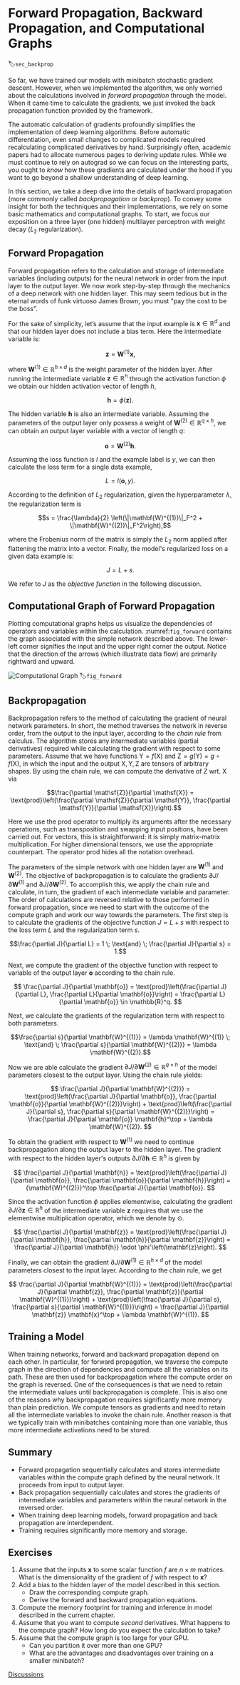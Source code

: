 # Forward Propagation, Backward Propagation, and Computational Graphs
:label:`sec_backprop`

So far, we have trained our models
with minibatch stochastic gradient descent.
However, when we implemented the algorithm,
we only worried about the calculations involved
in *forward propagation* through the model.
When it came time to calculate the gradients,
we just invoked the back propagation function provided by the framework.

The automatic calculation of gradients profoundly simplifies
the implementation of deep learning algorithms.
Before automatic differentiation,
even small changes to complicated models required
recalculating complicated derivatives by hand.
Surprisingly often, academic papers had to allocate
numerous pages to deriving update rules.
While we must continue to rely on autograd
so we can focus on the interesting parts,
you ought to *know* how these gradients
are calculated under the hood
if you want to go beyond a shallow
understanding of deep learning.

In this section, we take a deep dive
into the details of backward propagation
(more commonly called *backpropagation* or *backprop*).
To convey some insight for both the
techniques and their implementations,
we rely on some basic mathematics and computational graphs.
To start, we focus our exposition on
a three layer (one hidden) multilayer perceptron
with weight decay ($L_2$ regularization).


## Forward Propagation

Forward propagation refers to the calculation and storage
of intermediate variables (including outputs)
for the neural network in order
from the input layer to the output layer.
We now work step-by-step through the mechanics
of a deep network with one hidden layer.
This may seem tedious but in the eternal words
of funk virtuoso James Brown,
you must "pay the cost to be the boss".


For the sake of simplicity, let’s assume
that the input example is $\mathbf{x}\in \mathbb{R}^d$
and that our hidden layer does not include a bias term.
Here the intermediate variable is:

$$\mathbf{z}= \mathbf{W}^{(1)} \mathbf{x},$$

where $\mathbf{W}^{(1)} \in \mathbb{R}^{h \times d}$
is the weight parameter of the hidden layer.
After running the intermediate variable
$\mathbf{z}\in \mathbb{R}^h$ through the
activation function $\phi$
we obtain our hidden activation vector of length $h$,

$$\mathbf{h}= \phi (\mathbf{z}).$$

The hidden variable $\mathbf{h}$
is also an intermediate variable.
Assuming the parameters of the output layer
only possess a weight of
$\mathbf{W}^{(2)} \in \mathbb{R}^{q \times h}$,
we can obtain an output layer variable
with a vector of length $q$:

$$\mathbf{o}= \mathbf{W}^{(2)} \mathbf{h}.$$

Assuming the loss function is $l$
and the example label is $y$,
we can then calculate the loss term
for a single data example,

$$L = l(\mathbf{o}, y).$$

According to the definition of $L_2$ regularization,
given the hyperparameter $\lambda$,
the regularization term is

$$s = \frac{\lambda}{2} \left(\|\mathbf{W}^{(1)}\|_F^2 + \|\mathbf{W}^{(2)}\|_F^2\right),$$

where the Frobenius norm of the matrix
is simply the $L_2$ norm applied
after flattening the matrix into a vector.
Finally, the model's regularized loss
on a given data example is:

$$J = L + s.$$

We refer to $J$ as the *objective function*
in the following discussion.


## Computational Graph of Forward Propagation

Plotting computational graphs helps us visualize
the dependencies of operators
and variables within the calculation.
:numref:`fig_forward` contains the graph associated
with the simple network described above.
The lower-left corner signifies the input
and the upper right corner the output.
Notice that the direction of the arrows
(which illustrate data flow)
are primarily rightward and upward.

![Computational Graph](../img/forward.svg)
:label:`fig_forward`


## Backpropagation

Backpropagation refers to the method of calculating
the gradient of neural network parameters.
In short, the method traverses the network in reverse order,
from the output to the input layer,
according to the *chain rule* from calculus.
The algorithm stores any intermediate variables
(partial derivatives)
required while calculating the gradient
with respect to some parameters.
Assume that we have functions
$\mathsf{Y}=f(\mathsf{X})$
and $\mathsf{Z}=g(\mathsf{Y}) = g \circ f(\mathsf{X})$,
in which the input and the output
$\mathsf{X}, \mathsf{Y}, \mathsf{Z}$
are tensors of arbitrary shapes.
By using the chain rule,
we can compute the derivative
of $\mathsf{Z}$ wrt. $\mathsf{X}$ via

$$\frac{\partial \mathsf{Z}}{\partial \mathsf{X}} = \text{prod}\left(\frac{\partial \mathsf{Z}}{\partial \mathsf{Y}}, \frac{\partial \mathsf{Y}}{\partial \mathsf{X}}\right).$$

Here we use the $\text{prod}$ operator
to multiply its arguments
after the necessary operations,
such as transposition and swapping input positions,
have been carried out.
For vectors, this is straightforward:
it is simply matrix-matrix multiplication.
For higher dimensional tensors,
we use the appropriate counterpart.
The operator $\text{prod}$ hides all the notation overhead.

The parameters of the simple network with one hidden layer
are $\mathbf{W}^{(1)}$ and $\mathbf{W}^{(2)}$.
The objective of backpropagation is to
calculate the gradients $\partial J/\partial \mathbf{W}^{(1)}$
and $\partial J/\partial \mathbf{W}^{(2)}$.
To accomplish this, we apply the chain rule
and calculate, in turn, the gradient of
each intermediate variable and parameter.
The order of calculations are reversed
relative to those performed in forward propagation,
since we need to start with the outcome of the compute graph
and work our way towards the parameters.
The first step is to calculate the gradients
of the objective function $J=L+s$
with respect to the loss term $L$
and the regularization term $s$.

$$\frac{\partial J}{\partial L} = 1 \; \text{and} \; \frac{\partial J}{\partial s} = 1.$$

Next, we compute the gradient of the objective function
with respect to variable of the output layer $\mathbf{o}$
according to the chain rule.

$$
\frac{\partial J}{\partial \mathbf{o}}
= \text{prod}\left(\frac{\partial J}{\partial L}, \frac{\partial L}{\partial \mathbf{o}}\right)
= \frac{\partial L}{\partial \mathbf{o}}
\in \mathbb{R}^q.
$$

Next, we calculate the gradients
of the regularization term
with respect to both parameters.

$$\frac{\partial s}{\partial \mathbf{W}^{(1)}} = \lambda \mathbf{W}^{(1)}
\; \text{and} \;
\frac{\partial s}{\partial \mathbf{W}^{(2)}} = \lambda \mathbf{W}^{(2)}.$$

Now we are able calculate the gradient
$\partial J/\partial \mathbf{W}^{(2)} \in \mathbb{R}^{q \times h}$
of the model parameters closest to the output layer.
Using the chain rule yields:

$$
\frac{\partial J}{\partial \mathbf{W}^{(2)}}
= \text{prod}\left(\frac{\partial J}{\partial \mathbf{o}}, \frac{\partial \mathbf{o}}{\partial \mathbf{W}^{(2)}}\right) + \text{prod}\left(\frac{\partial J}{\partial s}, \frac{\partial s}{\partial \mathbf{W}^{(2)}}\right)
= \frac{\partial J}{\partial \mathbf{o}} \mathbf{h}^\top + \lambda \mathbf{W}^{(2)}.
$$

To obtain the gradient with respect to $\mathbf{W}^{(1)}$
we need to continue backpropagation
along the output layer to the hidden layer.
The gradient with respect to the hidden layer's outputs
$\partial J/\partial \mathbf{h} \in \mathbb{R}^h$ is given by


$$
\frac{\partial J}{\partial \mathbf{h}}
= \text{prod}\left(\frac{\partial J}{\partial \mathbf{o}}, \frac{\partial \mathbf{o}}{\partial \mathbf{h}}\right)
= {\mathbf{W}^{(2)}}^\top \frac{\partial J}{\partial \mathbf{o}}.
$$

Since the activation function $\phi$ applies elementwise,
calculating the gradient $\partial J/\partial \mathbf{z} \in \mathbb{R}^h$
of the intermediate variable $\mathbf{z}$
requires that we use the elementwise multiplication operator,
which we denote by $\odot$.

$$
\frac{\partial J}{\partial \mathbf{z}}
= \text{prod}\left(\frac{\partial J}{\partial \mathbf{h}}, \frac{\partial \mathbf{h}}{\partial \mathbf{z}}\right)
= \frac{\partial J}{\partial \mathbf{h}} \odot \phi'\left(\mathbf{z}\right).
$$

Finally, we can obtain the gradient
$\partial J/\partial \mathbf{W}^{(1)} \in \mathbb{R}^{h \times d}$
of the model parameters closest to the input layer.
According to the chain rule, we get

$$
\frac{\partial J}{\partial \mathbf{W}^{(1)}}
= \text{prod}\left(\frac{\partial J}{\partial \mathbf{z}}, \frac{\partial \mathbf{z}}{\partial \mathbf{W}^{(1)}}\right) + \text{prod}\left(\frac{\partial J}{\partial s}, \frac{\partial s}{\partial \mathbf{W}^{(1)}}\right)
= \frac{\partial J}{\partial \mathbf{z}} \mathbf{x}^\top + \lambda \mathbf{W}^{(1)}.
$$

## Training a Model

When training networks,
forward and backward propagation depend on each other.
In particular, for forward propagation,
we traverse the compute graph in the direction of dependencies
and compute all the variables on its path.
These are then used for backpropagation
where the compute order on the graph is reversed.
One of the consequences is that we need to retain
the intermediate values until backpropagation is complete.
This is also one of the reasons why backpropagation
requires significantly more memory than plain prediction.
We compute tensors as gradients and
need to retain all the intermediate variables
to invoke the chain rule.
Another reason is that we typically train
with minibatches containing more than one variable,
thus more intermediate activations need to be stored.

## Summary

* Forward propagation sequentially calculates and stores intermediate variables within the compute graph defined by the neural network. It proceeds from input to output layer.
* Back propagation sequentially calculates and stores the gradients of intermediate variables and parameters within the neural network in the reversed order.
* When training deep learning models, forward propagation and back propagation are interdependent.
* Training requires significantly more memory and storage.


## Exercises

1. Assume that the inputs $\mathbf{x}$ to some scalar function $f$ are $n \times m$ matrices. What is the dimensionality of the gradient of $f$ with respect to $\mathbf{x}$?
1. Add a bias to the hidden layer of the model described in this section.
    * Draw the corresponding compute graph.
    * Derive the forward and backward propagation equations.
1. Compute the memory footprint for training and inference in model described in the current chapter.
1. Assume that you want to compute *second* derivatives. What happens to the compute graph? How long do you expect the calculation to take?
1. Assume that the compute graph is too large for your GPU.
    * Can you partition it over more than one GPU?
    * What are the advantages and disadvantages over training on a smaller minibatch?

[Discussions](https://discuss.d2l.ai/t/102)
